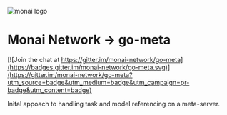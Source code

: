 ![monai logo](http://static.monai.network/monai_light.png)
# Monai Network → go-meta

[![Join the chat at https://gitter.im/monai-network/go-meta](https://badges.gitter.im/monai-network/go-meta.svg)](https://gitter.im/monai-network/go-meta?utm_source=badge&utm_medium=badge&utm_campaign=pr-badge&utm_content=badge)


Inital appoach to handling task and model referencing on a meta-server.

